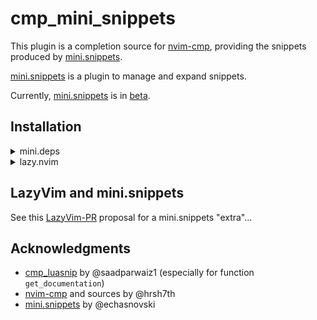 # cmp_mini_snippets

This plugin is a completion source for [nvim-cmp],
providing the snippets produced by [mini.snippets].

[mini.snippets] is a plugin to manage and expand snippets.

Currently, [mini.snippets] is in [beta].

## Installation

<details>
<summary>mini.deps</summary>

```lua
local add, later = MiniDeps.add, MiniDeps.later

later(function()
  add({ -- Do read the installation section in the readme of mini.snippets!
    source = "echasnovski/mini.snippets",
    depends = { "rafamadriz/friendly-snippets" }
  })
  local snippets = require("mini.snippets")
  -- :h MiniSnippets-examples:
  snippets.setup({ snippets = { snippets.gen_loader.from_lang() }})

  add({ -- Do read the installation section in the readme of nvim-cmp!
    source = "hrsh7th/nvim-cmp",
    depends = { "abeldekat/cmp-mini-snippets" }, -- this plugin
  })
  local cmp = require("cmp")
  require'cmp'.setup({
    snippet = {
      expand = function(args) -- mini.snippets expands snippets from lsp...
        ---@diagnostic disable-next-line: undefined-global
        local insert = MiniSnippets.config.expand.insert or MiniSnippets.default_insert
        insert({ body = args.body }) -- Insert at cursor
      end,
    },
    sources = cmp.config.sources({ { name = "mini_snippets" } }),
    mapping = cmp.mapping.preset.insert(), -- more opts...
  })
end)
```

</details>

<details>
<summary>lazy.nvim</summary>

```lua
return {
  { -- Do read the installation section in the readme of mini.snippets!
    "echasnovski/mini.snippets",
    dependencies = "rafamadriz/friendly-snippets",
    -- :h MiniSnippets-examples:
    opts = function()
      local snippets = require("mini.snippets")
      return { snippets = { snippets.gen_loader.from_lang() }}
    end,
  },

  { -- Do read the installation section in the readme of nvim-cmp!
    "hrsh7th/nvim-cmp",
    main = "cmp",
    dependencies = { "abeldekat/cmp-mini-snippets" }, -- this plugin
    event = "InsertEnter",
    opts = function()
      local cmp = require("cmp")
      return {
        snippet = {
          expand = function(args) -- mini.snippets expands snippets from lsp...
            ---@diagnostic disable-next-line: undefined-global
            local insert = MiniSnippets.config.expand.insert or MiniSnippets.default_insert
            insert({ body = args.body }) -- Insert at cursor
          end,
        },
        sources = cmp.config.sources({ { name = "mini_snippets" } }),
        mapping = cmp.mapping.preset.insert(), -- more opts...
      }
    end,
  },
}
```

</details>

## LazyVim and mini.snippets

See this [LazyVim-PR] proposal for a mini.snippets "extra"...

## Acknowledgments

- [cmp_luasnip] by @saadparwaiz1 (especially for function `get_documentation`)
- [nvim-cmp] and sources by @hrsh7th
- [mini.snippets] by @echasnovski

[mini.snippets]: https://github.com/echasnovski/mini.snippets
[nvim-cmp]: https://github.com/hrsh7th/nvim-cmp
[cmp_luasnip]: https://github.com/saadparwaiz1/cmp_luasnip
[LazyVim-PR]: https://github.com/LazyVim/LazyVim/pull/5274
[beta]: https://github.com/echasnovski/mini.nvim/issues/1428
